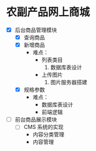 # 农副产品网上商城
- [x] 后台商品管理模块
  - [x] 查询商品
  - [x] 新增商品
    * 难点：  
      * 列表类目  
        1. 数据库表设计  
      * 上传图片
        1. 图片服务器搭建
  - [x] 规格参数
      * 难点：
        * 数据库表设计
        * 前端逻辑
- [ ] 前台商品展示模块
  - [ ] CMS 系统的实现
     - 内容分类管理
     - 内容管理   